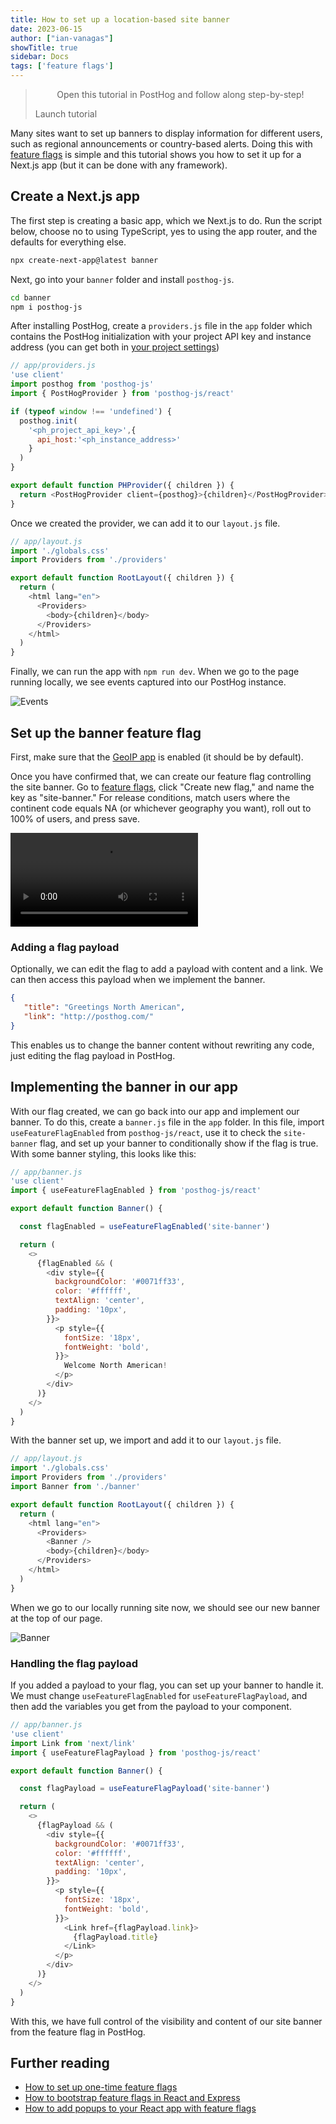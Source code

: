 ```yaml
---
title: How to set up a location-based site banner
date: 2023-06-15
author: ["ian-vanagas"]
showTitle: true
sidebar: Docs
tags: ['feature flags']
---
```


> <p align="center">Open this tutorial in PostHog and follow along step-by-step!</p> <CallToAction href="https://app.posthog.com/#panel=docs:/tutorials/location-based-banner" size="sm" className="mt-auto self-start sm:w-auto !w-full">Launch tutorial</CallToAction>

Many sites want to set up banners to display information for different users, such as regional announcements or country-based alerts. Doing this with [feature flags](/docs/feature-flags) is simple and this tutorial shows you how to set it up for a Next.js app (but it can be done with any framework).

## Create a Next.js app

The first step is creating a basic app, which we Next.js to do. Run the script below, choose no to using TypeScript, yes to using the app router, and the defaults for everything else.

```bash
npx create-next-app@latest banner
```

Next, go into your `banner` folder and install `posthog-js`.

```bash
cd banner
npm i posthog-js
```

After installing PostHog, create a `providers.js` file in the `app` folder which contains the PostHog initialization with your project API key and instance address (you can get both in [your project settings](https://app.posthog.com/project/settings))

```js
// app/providers.js
'use client'
import posthog from 'posthog-js'
import { PostHogProvider } from 'posthog-js/react'

if (typeof window !== 'undefined') {
  posthog.init(
    '<ph_project_api_key>',{
      api_host:'<ph_instance_address>'
    }
  )
}

export default function PHProvider({ children }) {
  return <PostHogProvider client={posthog}>{children}</PostHogProvider>
}

```

Once we created the provider, we can add it to our `layout.js` file.

```js
// app/layout.js
import './globals.css'
import Providers from './providers'

export default function RootLayout({ children }) {
  return (
    <html lang="en">
      <Providers>
        <body>{children}</body>
      </Providers>
    </html>
  )
}
```

Finally, we can run the app with `npm run dev`. When we go to the page running locally, we see events captured into our PostHog instance.

![Events](../images/tutorials/location-based-banner/events.png)

## Set up the banner feature flag

First, make sure that the [GeoIP app](https://app.posthog.com/project/apps?name=geoip) is enabled (it should be by default).

Once you have confirmed that, we can create our feature flag controlling the site banner. Go to [feature flags](https://app.posthog.com/feature_flags), click "Create new flag," and name the key as "site-banner." For release conditions, match users where the continent code equals NA (or whichever geography you want), roll out to 100% of users, and press save.

![Creating flag video](../images/tutorials/location-based-banner/create-flag.mp4)

### Adding a flag payload

Optionally, we can edit the flag to add a payload with content and a link. We can then access this payload when we implement the banner.

```json
{
   "title": "Greetings North American",
   "link": "http://posthog.com/"
}
```

This enables us to change the banner content without rewriting any code, just editing the flag payload in PostHog.

## Implementing the banner in our app

With our flag created, we can go back into our app and implement our banner. To do this, create a `banner.js` file in the `app` folder. In this file, import `useFeatureFlagEnabled` from `posthog-js/react`, use it to check the `site-banner` flag, and set up your banner to conditionally show if the flag is true. With some banner styling, this looks like this:

```js
// app/banner.js
'use client'
import { useFeatureFlagEnabled } from 'posthog-js/react'

export default function Banner() {

  const flagEnabled = useFeatureFlagEnabled('site-banner')

  return (
    <>
      {flagEnabled && (
        <div style={{ 
          backgroundColor: '#0071ff33',
          color: '#ffffff',
          textAlign: 'center',
          padding: '10px',
        }}>
          <p style={{
            fontSize: '18px',
            fontWeight: 'bold',
          }}>
            Welcome North American!
          </p>
        </div>
      )}
    </>
  )
}
```

With the banner set up, we import and add it to our `layout.js` file.

```js
// app/layout.js
import './globals.css'
import Providers from './providers'
import Banner from './banner'

export default function RootLayout({ children }) {
  return (
    <html lang="en">
      <Providers>
        <Banner />
        <body>{children}</body>
      </Providers>
    </html>
  )
}
```

When we go to our locally running site now, we should see our new banner at the top of our page.

![Banner](../images/tutorials/location-based-banner/banner.png)

### Handling the flag payload

If you added a payload to your flag, you can set up your banner to handle it. We must change `useFeatureFlagEnabled` for `useFeatureFlagPayload`, and then add the variables you get from the payload to your component.

```js
// app/banner.js
'use client'
import Link from 'next/link'
import { useFeatureFlagPayload } from 'posthog-js/react'

export default function Banner() {

  const flagPayload = useFeatureFlagPayload('site-banner')

  return (
    <>
      {flagPayload && (
        <div style={{ 
          backgroundColor: '#0071ff33',
          color: '#ffffff',
          textAlign: 'center',
          padding: '10px',
        }}>
          <p style={{
            fontSize: '18px',
            fontWeight: 'bold',
          }}>
            <Link href={flagPayload.link}>
              {flagPayload.title}
            </Link>
          </p>
        </div>
      )}
    </>
  )
}
```

With this, we have full control of the visibility and content of our site banner from the feature flag in PostHog.

## Further reading

- [How to set up one-time feature flags](/tutorials/one-time-feature-flags)
- [How to bootstrap feature flags in React and Express](/tutorials/bootstrap-feature-flags-react)
- [How to add popups to your React app with feature flags](/tutorials/react-popups)
